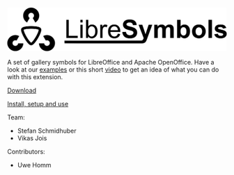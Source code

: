   

![LibreSymbols](doc/iconandname.jpg "LibreSymbols")

A set of gallery symbols for LibreOffice and Apache OpenOffice. Have a look at our [examples](https://github.com/sschmidhuber/LibreSymbols/tree/master/examples) or this short [video](https://youtu.be/y2PUrEWPDoA) to get an idea of what you can do with this extension.

[Download](http://extensions.libreoffice.org/extension-center/libresymbols)

[Install, setup and use](https://github.com/sschmidhuber/LibreSymbols/wiki/HowTo-Use-LibreSymbols)




Team:
* Stefan Schmidhuber
* Vikas Jois
 
Contributors:
* Uwe Homm

